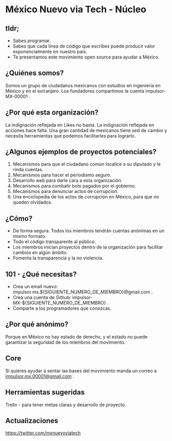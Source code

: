 # México Nuevo via Tech - Núcleo

## tldr;

- Sabes programar.
- Sabes que cada línea de código que escribes puede producir valor exponencialmente en nuestro país.
- Te presentamos este movimiento open source para ayudar a México.

## ¿Quiénes somos?

Somos un grupo de ciudadanos mexicanos con estudios en ingeniería en México y en el extranjero. Los fundadores compartimos la cuenta impulsor-MX-00001 .

## ¿Por qué esta organización?

La indignación reflejada en Likes no basta. 
La indignación reflejada en acciones hace falta.
Una gran cantidad de mexicanos tiene sed de cambio y necesita herramientas que podemos facilitarles para lograrlo.

## ¿Algunos ejemplos de proyectos potenciales?

1. Mecanismos para que el ciudadano común localice a su diputado y le rinda cuentas.
2. Mecanismos para hacer el periodismo seguro.
3. Desarrollo web para darle cara a esta organización.
4. Mecanismos para combatir bots pagados por el gobierno.
5. Mecanismos para denunciar actos de corrupcion.
6. Una enciclopedia de los actos de corrupción en México, para que no queden olvidados.

## ¿Cómo?

- De forma segura. Todos los miembros tendrán cuentas anónimas en un mismo formato.
- Todo el código transparente al público.
- Los miembros inician proyectos dentro de la organización para facilitar cambios en algún ámbito.
- Fomenta la transparencia y la no violencia.

## 101 - ¿Qué necesitas?

- Crea un email nuevo: impulsor.mx.${SIGUIENTE_NUMERO_DE_MIEMBRO}@gmail.com .
- Crea una cuenta de Github: impulsor-MX-${SIGUIENTE_NUMERO_DE_MIEMBRO} .
- Comparte a los programadores que conozcas.

## ¿Por qué anónimo?

Porque en México no hay estado de derecho, y el estado no puede garantizar la seguridad de los miembros del movimiento.

## Core

Si quieres ayudar a sentar las bases del movimiento manda un correo a impulsor.mx.00001@gmail.com .

## Herramientas sugeridas

Trello - para tener metas claras y desarrollo de proyecto.

## Actualizaciones

https://twitter.com/mxnuevoviatech
